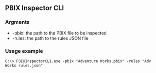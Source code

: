 ## PBIX Inspector CLI

### Argments

- \-pbix: the path to the PBIX file to be inspected
- \-rules: the path to the rules JSON file

### Usage example

```C:\> PBIXInspectorCLI.exe -pbix "Adventure Works.pbix" -rules "Adv Works rules.json"```



